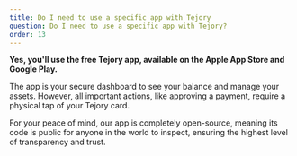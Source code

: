 ```yaml
---
title: Do I need to use a specific app with Tejory
question: Do I need to use a specific app with Tejory?
order: 13
---
```

**Yes, you'll use the free Tejory app, available on the Apple App Store and Google Play.**

The app is your secure dashboard to see your balance and manage your assets. However, all important actions, like approving a payment, require a physical tap of your Tejory card.

For your peace of mind, our app is completely open-source, meaning its code is public for anyone in the world to inspect, ensuring the highest level of transparency and trust.

